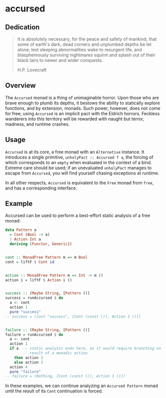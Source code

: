# accursed

## Dedication

> It is absolutely necessary, for the peace and safety of mankind, that some of
> earth's dark, dead corners and unplumbed depths be let alone; lest sleeping
> abnormalities wake to resurgent life, and blasphemously surviving nightmares
> squirm and splash out of their black lairs to newer and wider conquests.
>
> H.P. Lovecraft


## Overview

The `Accursed` monad is a thing of unimaginable horror. Upon those who are brave
enough to plumb its depths, it bestows the ability to statically explore
functions, and by extension, monads. Such power, however, does not come for
free; using `Accursed` is an implicit pact with the Eldrich horrors. Feckless
wanderers into this territory will be rewarded with naught but terror, madness,
and runtime crashes.


## Usage

`Accursed` is at its core, a free monad with an `Alternative` instance. It
introduces a single primitive, `unholyPact :: Accursed f a`, the forcing of
which corresponds to an `empty` when evaluated in the context of a bind. Extreme
care should be used; if an unevaluated `unholyPact` manages to escape from
`Accursed`, you will find yourself chasing exceptions at runtime.

In all other respects, `Accursed` is equivalent to the `Free` monad from `free`,
and has a corresponding interface.


## Example

Accursed can be used to perform a best-effort static analysis of a free monad:

```haskell
data Pattern a
  = Cont (Bool -> a)
  | Action Int a
  deriving (Functor, Generic1)


cont :: MonadFree Pattern m => m Bool
cont = liftF $ Cont id


action :: MonadFree Pattern m => Int -> m ()
action i = liftF $ Action i ()


success :: (Maybe String, [Pattern ()]
success = runAccursed $ do
  a <- cont
  action 1
  pure "success"
-- success = (Just "success", [Cont (const ()), Action 1 ()])


failure :: (Maybe String, [Pattern ()]
failure = runAccursed $ do
  a <- cont
  action 1
  if a  -- static analysis ends here, as it would require branching on the
        -- result of a monadic action
    then action 2
    else action 3
  action 4
  pure "failure"
-- failure = (Nothing, [Cont (const ()), Action 1 ()])
```

In these examples, we can continue analyzing an `Accursed Pattern` monad until
the result of its `Cont` continuation is forced.

